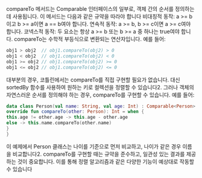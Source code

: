 compareTo 메서드는 Comparable<T> 인터페이스의 일부로, 객체 간의 순서를 정의하는 데 사용됩니다. 이 메서드는 다음과 같은 규약을 따라야 합니다
비대칭적 동작: a >= b이고 b >= a이면 a == b여야 합니다.
연속적 동작: a >= b, b >= c이면 a >= c여야 합니다.
코넥스적 동작: 두 요소는 항상 a >= b 또는 b >= a 중 하나는 true여야 합니다.
compareTo는 수학적 부등식으로 변환되는 연산자입니다. 예를 들어:
```kotlin
obj1 > obj2  // obj1.compareTo(obj2) > 0
obj1 < obj2  // obj1.compareTo(obj2) < 0
obj1 >= obj2 // obj1.compareTo(obj2) >= 0
obj1 <= obj2 // obj1.compareTo(obj2) <= 0
```
대부분의 경우, 코틀린에서는 compareTo를 직접 구현할 필요가 없습니다. 대신 sortedBy 함수를 사용하여 원하는 키로 컬렉션을 정렬할 수 있습니다2.
그러나 객체의 자연스러운 순서를 정의해야 하는 경우, compareTo를 구현할 수 있습니다. 예를 들어:
```kotlin
data class Person(val name: String, val age: Int) : Comparable<Person> {
override fun compareTo(other: Person): Int = when {
this.age != other.age -> this.age - other.age
else -> this.name.compareTo(other.name)
}
}
```
이 예제에서 Person 클래스는 나이를 기준으로 먼저 비교하고, 나이가 같은 경우 이름을 비교합니다2.
compareTo를 구현할 때는 규약을 준수하고, 일관성 있는 결과를 제공하는 것이 중요합니다. 이를 통해 정렬 알고리즘과 같은 다양한 기능이 예상대로 작동할 수 있습니다